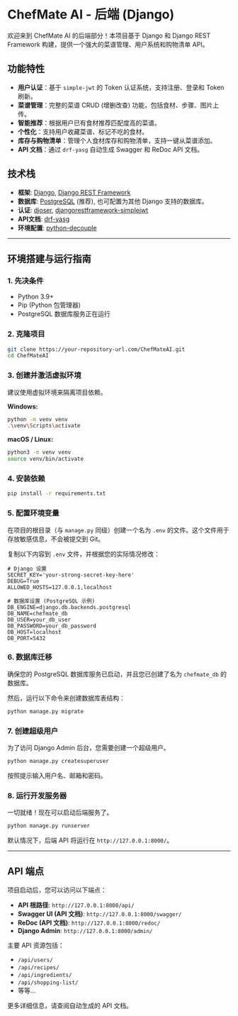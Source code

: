 # ChefMate AI - 后端 (Django)

欢迎来到 ChefMate AI 的后端部分！本项目基于 Django 和 Django REST Framework 构建，提供一个强大的菜谱管理、用户系统和购物清单 API。

## 功能特性

- **用户认证**：基于 `simple-jwt` 的 Token 认证系统，支持注册、登录和 Token 刷新。
- **菜谱管理**：完整的菜谱 CRUD (增删改查) 功能，包括食材、步骤、图片上传。
- **智能推荐**：根据用户已有食材推荐匹配度高的菜谱。
- **个性化**：支持用户收藏菜谱、标记不吃的食材。
- **库存与购物清单**：管理个人食材库存和购物清单，支持一键从菜谱添加。
- **API 文档**：通过 `drf-yasg` 自动生成 Swagger 和 ReDoc API 文档。

## 技术栈

- **框架**: [Django](https://www.djangoproject.com/), [Django REST Framework](https://www.django-rest-framework.org/)
- **数据库**: [PostgreSQL](https://www.postgresql.org/) (推荐), 也可配置为其他 Django 支持的数据库。
- **认证**: [djoser](https://djoser.readthedocs.io/), [djangorestframework-simplejwt](https://django-rest-framework-simplejwt.readthedocs.io/)
- **API文档**: [drf-yasg](https://drf-yasg.readthedocs.io/)
- **环境配置**: [python-decouple](https://pypi.org/project/python-decouple/)

---

## 环境搭建与运行指南

### 1. 先决条件

- Python 3.9+
- Pip (Python 包管理器)
- PostgreSQL 数据库服务正在运行

### 2. 克隆项目

```bash
git clone https://your-repository-url.com/ChefMateAI.git
cd ChefMateAI
```

### 3. 创建并激活虚拟环境

建议使用虚拟环境来隔离项目依赖。

**Windows:**
```bash
python -m venv venv
.\venv\Scripts\activate
```

**macOS / Linux:**
```bash
python3 -m venv venv
source venv/bin/activate
```

### 4. 安装依赖

```bash
pip install -r requirements.txt
```

### 5. 配置环境变量

在项目的根目录（与 `manage.py` 同级）创建一个名为 `.env` 的文件。这个文件用于存放敏感信息，不会被提交到 Git。

复制以下内容到 `.env` 文件，并根据您的实际情况修改：

```env
# Django 设置
SECRET_KEY='your-strong-secret-key-here'
DEBUG=True
ALLOWED_HOSTS=127.0.0.1,localhost

# 数据库设置 (PostgreSQL 示例)
DB_ENGINE=django.db.backends.postgresql
DB_NAME=chefmate_db
DB_USER=your_db_user
DB_PASSWORD=your_db_password
DB_HOST=localhost
DB_PORT=5432
```

### 6. 数据库迁移

确保您的 PostgreSQL 数据库服务已启动，并且您已创建了名为 `chefmate_db` 的数据库。

然后，运行以下命令来创建数据库表结构：

```bash
python manage.py migrate
```

### 7. 创建超级用户

为了访问 Django Admin 后台，您需要创建一个超级用户。

```bash
python manage.py createsuperuser
```
按照提示输入用户名、邮箱和密码。

### 8. 运行开发服务器

一切就绪！现在可以启动后端服务了。

```bash
python manage.py runserver
```

默认情况下，后端 API 将运行在 `http://127.0.0.1:8000/`。

---

## API 端点

项目启动后，您可以访问以下端点：

- **API 根路径**: `http://127.0.0.1:8000/api/`
- **Swagger UI (API 文档)**: `http://127.0.0.1:8000/swagger/`
- **ReDoc (API 文档)**: `http://127.0.0.1:8000/redoc/`
- **Django Admin**: `http://127.0.0.1:8000/admin/`

主要 API 资源包括：
- `/api/users/`
- `/api/recipes/`
- `/api/ingredients/`
- `/api/shopping-list/`
- 等等...

更多详细信息，请查阅自动生成的 API 文档。